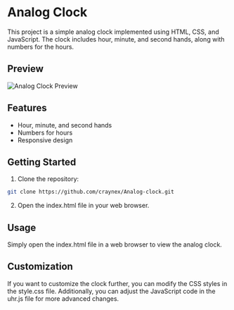 # Analog Clock

This project is a simple analog clock implemented using HTML, CSS, and JavaScript. The clock includes hour, minute, and second hands, along with numbers for the hours.

## Preview

![Analog Clock Preview](link_to_preview_image.png)

## Features

- Hour, minute, and second hands
- Numbers for hours
- Responsive design

## Getting Started

1. Clone the repository:

```bash
git clone https://github.com/craynex/Analog-clock.git
```
2. Open the index.html file in your web browser.
 
## Usage
Simply open the index.html file in a web browser to view the analog clock.

## Customization
If you want to customize the clock further, you can modify the CSS styles in the style.css file. Additionally, you can adjust the JavaScript code in the uhr.js file for more advanced changes.
